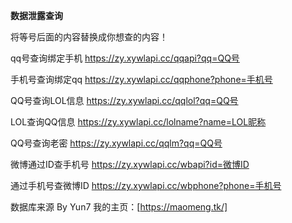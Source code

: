 **数据泄露查询**

将等号后面的内容替换成你想查的内容！

qq号查询绑定手机
https://zy.xywlapi.cc/qqapi?qq=QQ号

手机号查询绑定qq
https://zy.xywlapi.cc/qqphone?phone=手机号

QQ号查询LOL信息
https://zy.xywlapi.cc/qqlol?qq=QQ号

LOL查询QQ信息
https://zy.xywlapi.cc/lolname?name=LOL昵称

QQ号查询老密
https://zy.xywlapi.cc/qqlm?qq=QQ号

微博通过ID查手机号
https://zy.xywlapi.cc/wbapi?id=微博ID

通过手机号查微博ID
https://zy.xywlapi.cc/wbphone?phone=手机号


数据库来源 By Yun7				我的主页：[https://maomeng.tk/]
